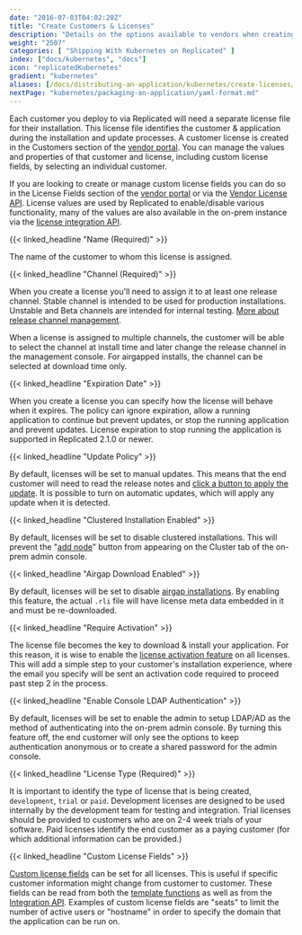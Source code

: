 ```yaml
---
date: "2016-07-03T04:02:20Z"
title: "Create Customers & Licenses"
description: "Details on the options available to vendors when creating a license for an end customer's upcoming installation."
weight: "2507"
categories: [ "Shipping With Kubernetes on Replicated" ]
index: ["docs/kubernetes", "docs"]
icon: "replicatedKubernetes"
gradient: "kubernetes"
aliases: [/docs/distributing-an-application/kubernetes/create-licenses/]
nextPage: "kubernetes/packaging-an-application/yaml-format.md"
---
```


Each customer you deploy to via Replicated will need a separate license file for their installation. This license file identifies the customer & application during the installation and update processes. A customer license is created in the Customers section of the [vendor portal](https://vendor.replicated.com/customers). You can manage the values and properties of that customer and license, including custom license fields, by selecting an individual customer.

If you are looking to create or manage custom license fields you can do so in the License Fields section of the [vendor portal](https://vendor.replicated.com/) or via the [Vendor License API](/api/vendor-api). License values are used by Replicated to enable/disable various functionality, many of the values are also available in the on-prem instance via the [license integration API](https://replicated.readme.io/docs/license-api).

{{< linked_headline "Name (Required)" >}}

The name of the customer to whom this license is assigned.

{{< linked_headline "Channel (Required)" >}}

When you create a license you'll need to assign it to at least one release channel.  Stable channel is intended to be used for production installations.  Unstable and Beta channels are intended for internal testing. [More about release channel management](/docs/getting-started/manage-releases/).

When a license is assigned to multiple channels, the customer will be able to select the channel at install time and later change the release channel in the management console.  For airgapped installs, the channel can be selected at download time only.

{{< linked_headline "Expiration Date" >}}

When you create a license you can specify how the license will behave when it expires.  The policy can ignore expiration, allow a running application to continue but prevent updates, or stop the running application and prevent updates.  License expiration to stop running the application is supported in Replicated 2.1.0 or newer.

{{< linked_headline "Update Policy" >}}

By default, licenses will be set to manual updates. This means that the end customer will need to read the release notes and [click a button to apply the update](https://blog.replicated.com/2015/12/31/1-click-update-experience/). It is possible to turn on automatic updates, which will apply any update when it is detected.

{{< linked_headline "Clustered Installation Enabled" >}}

By default, licenses will be set to disable clustered installations. This will prevent the "[add node](/docs/distributing-an-application/add-nodes/)" button from appearing on the Cluster tab of the on-prem admin console.

{{< linked_headline "Airgap Download Enabled" >}}

By default, licenses will be set to disable [airgap installations](https://blog.replicated.com/2016/05/24/airgapped-installation-support/). By enabling this feature, the actual `.rli` file will have license meta data embedded in it and must be re-downloaded.

{{< linked_headline "Require Activation" >}}

The license file becomes the key to download & install your application. For this reason, it is wise to enable the [license activation feature](/docs/kb/supporting-your-customers/two-factor-licenses) on all licenses. This will add a simple step to your customer's installation experience, where the email you specify will be sent an activation code required to proceed past step 2 in the process.

{{< linked_headline "Enable Console LDAP Authentication" >}}

By default, licenses will be set to enable the admin to setup LDAP/AD as the method of authenticating into the on-prem admin console. By turning this feature off, the end customer will only see the options to keep authentication anonymous or to create a shared password for the admin console.

{{< linked_headline "License Type (Required)" >}}

It is important to identify the type of license that is being created, `development`, `trial` or `paid`. Development licenses are designed to be used internally by the development team for testing and integration. Trial licenses should be provided to customers who are on 2-4 week trials of your software. Paid licenses identify the end customer as a paying customer (for which additional information can be provided.)

{{< linked_headline "Custom License Fields" >}}

[Custom license fields](/docs/kb/developer-resources/custom-license-fields) can be set for all licenses. This is useful if specific customer information might change from customer to customer. These fields can be read from both the [template functions](/docs/packaging-an-application/template-functions) as well as from the [Integration API](/categories/integration-api). Examples of custom license fields are "seats" to limit the number of active users or "hostname" in order to specify the domain that the application can be run on.
